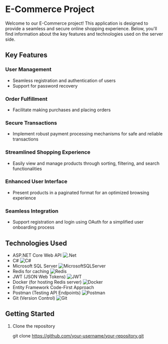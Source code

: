 # E-Commerce Project

Welcome to our E-Commerce project! This application is designed to provide a seamless and secure online shopping experience. Below, you'll find information about the key features and technologies used on the server side.

## Key Features

### User Management
- Seamless registration and authentication of users
- Support for password recovery

### Order Fulfillment
- Facilitate making purchases and placing orders

### Secure Transactions
- Implement robust payment processing mechanisms for safe and reliable transactions

### Streamlined Shopping Experience
- Easily view and manage products through sorting, filtering, and search functionalities

### Enhanced User Interface
- Present products in a paginated format for an optimized browsing experience

### Seamless Integration
- Support registration and login using OAuth for a simplified user onboarding process

## Technologies Used
- ASP.NET Core Web API ![.Net](https://img.shields.io/badge/.NET-5C2D91?style=for-the-badge&logo=.net&logoColor=white)
- C# ![C#](https://img.shields.io/badge/c%23-%23239120.svg?style=for-the-badge&logo=csharp&logoColor=white)
- Microsoft SQL Server ![MicrosoftSQLServer](https://img.shields.io/badge/Microsoft%20SQL%20Server-CC2927?style=for-the-badge&logo=microsoft%20sql%20server&logoColor=white)
- Redis for caching ![Redis](https://img.shields.io/badge/redis-%23DD0031.svg?style=for-the-badge&logo=redis&logoColor=white)
- JWT (JSON Web Tokens) ![JWT](https://img.shields.io/badge/JWT-black?style=for-the-badge&logo=JSON%20web%20tokens)
- Docker (for hosting Redis server) ![Docker](https://img.shields.io/badge/docker-%230db7ed.svg?style=for-the-badge&logo=docker&logoColor=white)
- Entity Framework Code-First Approach
- Postman (Testing API Endpoints) ![Postman](https://img.shields.io/badge/Postman-FF6C37?style=for-the-badge&logo=postman&logoColor=white)
- Git (Version Control) ![Git](https://img.shields.io/badge/git-%23F05033.svg?style=for-the-badge&logo=git&logoColor=white)


## Getting Started
1. Clone the repository

   git clone https://github.com/your-username/your-repository.git


